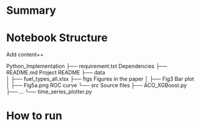 # Summary

# Notebook Structure

Add content++

 Python_Implementation
├── requirement.txt         Dependencies
├── README.md               Project README
├── data                    
│   ├── fuel_types_all.xlsx
├── figs                    Figures in the paper
│   ├── Fig3                Bar plot
│   ├── Fig5a.png           ROC curve
└── src                     Source files
    ├── ACO_XGBoost.py
    ├── ...
    └── time_series_plotter.py 


# How to run

